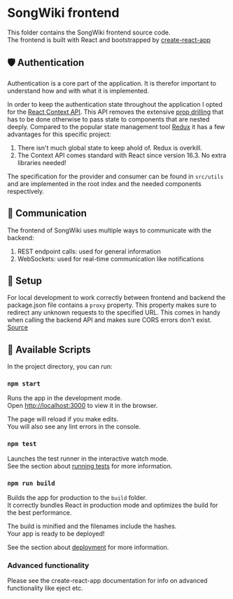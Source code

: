 # SongWiki frontend
This folder contains the SongWiki frontend source code.  
The frontend is built with React and bootstrapped by [create-react-app](https://github.com/facebook/create-react-app)

## :shield: Authentication
Authentication is a core part of the application. It is therefor important to understand how and with what it is implemented.

In order to keep the authentication state throughout the application I opted for the [React Context API](https://reactjs.org/docs/context.html). This API removes the extensive [prop drilling](https://kentcdodds.com/blog/prop-drilling) that has to be done otherwise to pass state to components that are nested deeply. Compared to the popular state management tool [Redux](https://redux.js.org/) it has a few advantages for this specific project:

1. There isn't much global state to keep ahold of. Redux is overkill.
2. The Context API comes standard with React since version 16.3. No extra libraries needed!

The specification for the provider and consumer can be found in ```src/utils``` and are implemented in the root index and the needed components respectively.

## :speech_balloon: Communication
The frontend of SongWiki uses multiple ways to communicate with the backend:

1. REST endpoint calls: used for general information
2. WebSockets: used for real-time communication like notifications

## :wrench: Setup
For local development to work correctly between frontend and backend the package.json file contains a `proxy` property. This property makes sure to redirect any unknown requests to the specified URL. This comes in handy when calling the backend API and makes sure CORS errors don't exist.  
[Source](https://facebook.github.io/create-react-app/docs/proxying-api-requests-in-development)

## :page_with_curl: Available Scripts

In the project directory, you can run:

### `npm start`

Runs the app in the development mode.<br>
Open [http://localhost:3000](http://localhost:3000) to view it in the browser.

The page will reload if you make edits.<br>
You will also see any lint errors in the console.

### `npm test`

Launches the test runner in the interactive watch mode.<br>
See the section about [running tests](https://facebook.github.io/create-react-app/docs/running-tests) for more information.

### `npm run build`

Builds the app for production to the `build` folder.<br>
It correctly bundles React in production mode and optimizes the build for the best performance.

The build is minified and the filenames include the hashes.<br>
Your app is ready to be deployed!

See the section about [deployment](https://facebook.github.io/create-react-app/docs/deployment) for more information.

### Advanced functionality
Please see the create-react-app documentation for info on  advanced functionality like eject etc.
